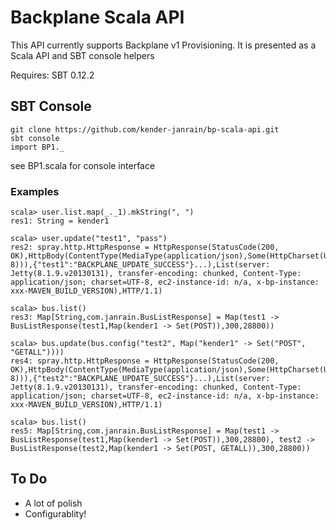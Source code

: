 # Backplane Scala API #

This API currently supports Backplane v1 Provisioning. It is presented
as a Scala API and SBT console helpers

Requires: SBT 0.12.2

## SBT Console ##

    git clone https://github.com/kender-janrain/bp-scala-api.git
    sbt console
    import BP1._

see BP1.scala for console interface

### Examples ###

    scala> user.list.map(_._1).mkString(", ")
    res1: String = kender1

    scala> user.update("test1", "pass")
    res2: spray.http.HttpResponse = HttpResponse(StatusCode(200, OK),HttpBody(ContentType(MediaType(application/json),Some(HttpCharset(UTF-8))),{"test1":"BACKPLANE_UPDATE_SUCCESS"}...),List(server: Jetty(8.1.9.v20130131), transfer-encoding: chunked, Content-Type: application/json; charset=UTF-8, ec2-instance-id: n/a, x-bp-instance: xxx-MAVEN_BUILD_VERSION),HTTP/1.1)

    scala> bus.list()
    res3: Map[String,com.janrain.BusListResponse] = Map(test1 -> BusListResponse(test1,Map(kender1 -> Set(POST)),300,28800))

    scala> bus.update(bus.config("test2", Map("kender1" -> Set("POST", "GETALL"))))
    res4: spray.http.HttpResponse = HttpResponse(StatusCode(200, OK),HttpBody(ContentType(MediaType(application/json),Some(HttpCharset(UTF-8))),{"test2":"BACKPLANE_UPDATE_SUCCESS"}...),List(server: Jetty(8.1.9.v20130131), transfer-encoding: chunked, Content-Type: application/json; charset=UTF-8, ec2-instance-id: n/a, x-bp-instance: xxx-MAVEN_BUILD_VERSION),HTTP/1.1)

    scala> bus.list()
    res5: Map[String,com.janrain.BusListResponse] = Map(test1 -> BusListResponse(test1,Map(kender1 -> Set(POST)),300,28800), test2 -> BusListResponse(test2,Map(kender1 -> Set(POST, GETALL)),300,28800))

## To Do ##

* A lot of polish
* Configurablity!
